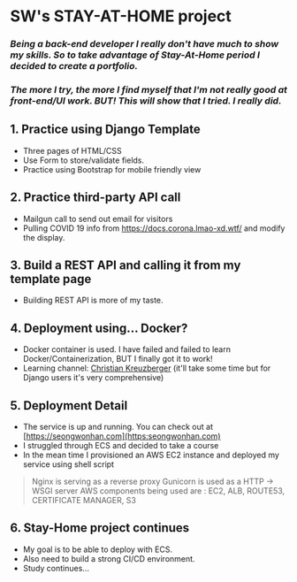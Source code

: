 # SW's STAY-AT-HOME project
### *Being a back-end developer I really don't have much to show my skills. So to take advantage of **Stay-At-Home** period I decided to create a portfolio.*
### *The more I try, the more I find myself that I'm not really good at front-end/UI work. BUT! This will show that I tried. I really did.*

## 1. Practice using Django Template
- Three pages of HTML/CSS  
- Use Form to store/validate fields. 
- Practice using Bootstrap for mobile friendly view 

## 2. Practice third-party API call
- Mailgun call to send out email for visitors
- Pulling COVID 19 info from https://docs.corona.lmao-xd.wtf/ and modify the display.

## 3. Build a REST API and calling it from my template page
- Building REST API is more of my taste. 

## 4. Deployment using... Docker? 
- Docker container is used. I have failed and failed to learn Docker/Containerization, BUT I finally got it to work! 
- Learning channel: [Christian Kreuzberger](https://youtu.be/90LCcim-wHQ) (it'll take some time but for Django users it's very comprehensive)

## 5. Deployment Detail 
- The service is up and running. You can check out at [https://seongwonhan.com](https:seongwonhan.com)
- I struggled through ECS and decided to take a course
- In the mean time I provisioned an AWS EC2 instance and deployed my service using shell script 
 > Nginx is serving as a reverse proxy
 > Gunicorn is used as a HTTP -> WSGI server 
 > AWS components being used are : EC2, ALB, ROUTE53, CERTIFICATE MANAGER, S3

## 6. Stay-Home project continues
- My goal is to be able to deploy with ECS. 
- Also need to build a strong CI/CD environment. 
- Study continues... 